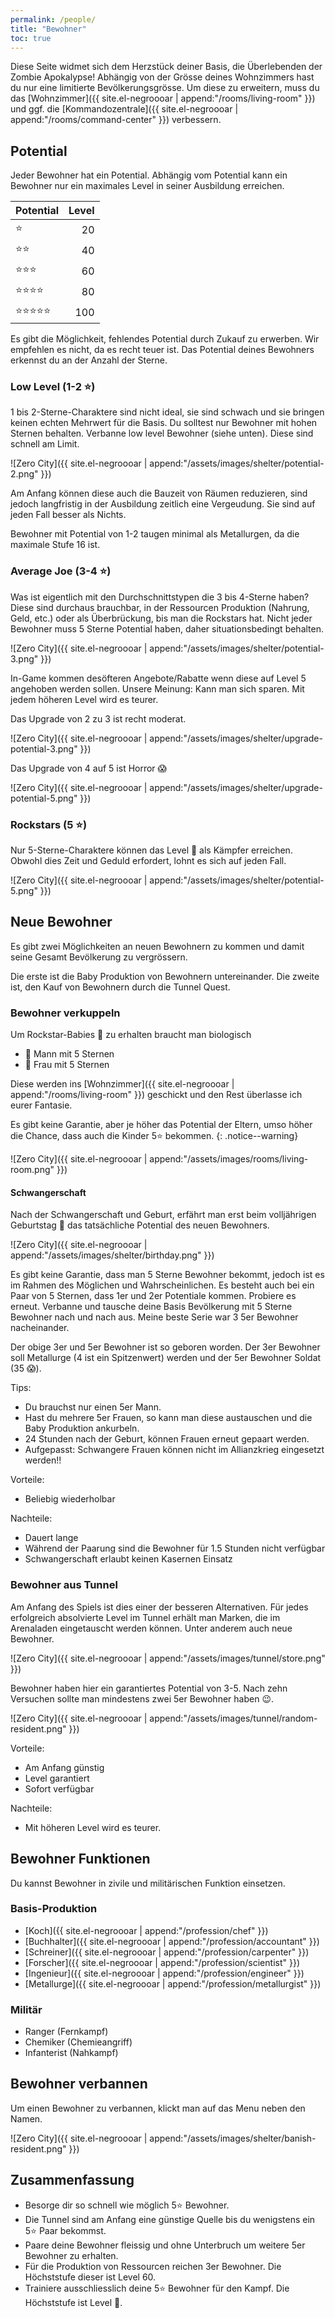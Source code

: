```yaml
---
permalink: /people/
title: "Bewohner"
toc: true
---
```


Diese Seite widmet sich dem Herzstück deiner Basis, die Überlebenden der Zombie Apokalypse! Abhängig von der Grösse deines Wohnzimmers hast du nur eine limitierte Bevölkerungsgrösse. Um diese zu erweitern, muss du das [Wohnzimmer]({{ site.el-negroooar | append:"/rooms/living-room" }}) und ggf. die [Kommandozentrale]({{ site.el-negroooar | append:"/rooms/command-center" }}) verbessern.

## Potential

Jeder Bewohner hat ein Potential. Abhängig vom Potential kann ein Bewohner nur ein maximales Level in seiner Ausbildung erreichen.

| Potential                      | Level |
| ------------------------------ | ----: |
| :star:                         | 20    |
| :star::star:                   | 40    |
| :star::star::star:             | 60    |
| :star::star::star::star:       | 80    |
| :star::star::star::star::star: | 100   |

Es gibt die Möglichkeit, fehlendes Potential durch Zukauf zu erwerben. Wir empfehlen es nicht, da es recht teuer ist. Das Potential deines Bewohners erkennst du an der Anzahl der Sterne.

### Low Level (1-2 :star:)

1 bis 2-Sterne-Charaktere sind nicht ideal, sie sind schwach und sie bringen keinen echten Mehrwert für die Basis. Du solltest nur Bewohner mit hohen Sternen behalten. Verbanne low level Bewohner (siehe unten). Diese sind schnell am Limit.

![Zero City]({{ site.el-negroooar | append:"/assets/images/shelter/potential-2.png" }})

Am Anfang können diese auch die Bauzeit von Räumen reduzieren, sind jedoch langfristig in der Ausbildung zeitlich eine Vergeudung. Sie sind auf jeden Fall besser als Nichts.

Bewohner mit Potential von 1-2 taugen minimal als Metallurgen, da die maximale Stufe 16 ist.

### Average Joe (3-4 :star:)

Was ist eigentlich mit den Durchschnittstypen die 3 bis 4-Sterne haben? Diese sind durchaus brauchbar, in der Ressourcen Produktion (Nahrung, Geld, etc.) oder als Überbrückung, bis man die Rockstars hat. Nicht jeder Bewohner muss 5 Sterne Potential haben, daher situationsbedingt behalten.

![Zero City]({{ site.el-negroooar | append:"/assets/images/shelter/potential-3.png" }})

In-Game kommen desöfteren Angebote/Rabatte wenn diese auf Level 5 angehoben werden sollen. Unsere Meinung: Kann man sich sparen. Mit jedem höheren Level wird es teurer.

Das Upgrade von 2 zu 3 ist recht moderat.

![Zero City]({{ site.el-negroooar | append:"/assets/images/shelter/upgrade-potential-3.png" }})

Das Upgrade von 4 auf 5 ist Horror :scream:

![Zero City]({{ site.el-negroooar | append:"/assets/images/shelter/upgrade-potential-5.png" }})

### Rockstars (5 :star:)

Nur 5-Sterne-Charaktere können das Level :100: als Kämpfer erreichen. Obwohl dies Zeit und Geduld erfordert, lohnt es sich auf jeden Fall.

![Zero City]({{ site.el-negroooar | append:"/assets/images/shelter/potential-5.png" }})

## Neue Bewohner

Es gibt zwei Möglichkeiten an neuen Bewohnern zu kommen und damit seine Gesamt Bevölkerung zu vergrössern.

Die erste ist die Baby Produktion von Bewohnern untereinander. Die zweite ist, den Kauf von Bewohnern durch die Tunnel Quest.

### Bewohner verkuppeln

Um Rockstar-Babies :baby: zu erhalten braucht man biologisch
- :man: Mann mit 5 Sternen
- :woman: Frau mit 5 Sternen

Diese werden ins [Wohnzimmer]({{ site.el-negroooar | append:"/rooms/living-room" }}) geschickt und den Rest überlasse ich eurer Fantasie.

Es gibt keine Garantie, aber je höher das Potential der Eltern, umso höher die Chance, dass auch die Kinder 5:star: bekommen.
{: .notice--warning}

![Zero City]({{ site.el-negroooar | append:"/assets/images/rooms/living-room.png" }})

#### Schwangerschaft

Nach der Schwangerschaft und Geburt, erfährt man erst beim volljährigen Geburtstag :birthday: das tatsächliche Potential des neuen Bewohners.

![Zero City]({{ site.el-negroooar | append:"/assets/images/shelter/birthday.png" }})

Es gibt keine Garantie, dass man 5 Sterne Bewohner bekommt, jedoch ist es im Rahmen des Möglichen und Wahrscheinlichen. Es besteht auch bei ein Paar von 5 Sternen, dass 1er und 2er Potentiale kommen. Probiere es erneut. Verbanne und tausche deine Basis Bevölkerung mit 5 Sterne Bewohner nach und nach aus. Meine beste Serie war 3 5er Bewohner nacheinander.

Der obige 3er und 5er Bewohner ist so geboren worden. Der 3er Bewohner soll Metallurge (4 ist ein Spitzenwert) werden und der 5er Bewohner Soldat (35 :scream:).

Tips:
- Du brauchst nur einen 5er Mann.
- Hast du mehrere 5er Frauen, so kann man diese austauschen und die Baby Produktion ankurbeln.
- 24 Stunden nach der Geburt, können Frauen erneut gepaart werden.
- Aufgepasst: Schwangere Frauen können nicht im Allianzkrieg eingesetzt werden!!

Vorteile: 
- Beliebig wiederholbar

Nachteile:
- Dauert lange
- Während der Paarung sind die Bewohner für 1.5 Stunden nicht verfügbar
- Schwangerschaft erlaubt keinen Kasernen Einsatz

### Bewohner aus Tunnel

Am Anfang des Spiels ist dies einer der besseren Alternativen. Für jedes erfolgreich absolvierte Level im Tunnel erhält man Marken, die im Arenaladen eingetauscht werden können. Unter anderem auch neue Bewohner.

![Zero City]({{ site.el-negroooar | append:"/assets/images/tunnel/store.png" }})

Bewohner haben hier ein garantiertes Potential von 3-5. Nach zehn Versuchen sollte man mindestens zwei 5er Bewohner haben :wink:.

![Zero City]({{ site.el-negroooar | append:"/assets/images/tunnel/random-resident.png" }})

Vorteile:

- Am Anfang günstig
- Level garantiert
- Sofort verfügbar

Nachteile:

- Mit höheren Level wird es teurer.


## Bewohner Funktionen

Du kannst Bewohner in zivile und militärischen Funktion einsetzen.

### Basis-Produktion

- [Koch]({{ site.el-negroooar | append:"/profession/chef" }})
- [Buchhalter]({{ site.el-negroooar | append:"/profession/accountant" }})
- [Schreiner]({{ site.el-negroooar | append:"/profession/carpenter" }})
- [Forscher]({{ site.el-negroooar | append:"/profession/scientist" }})
- [Ingenieur]({{ site.el-negroooar | append:"/profession/engineer" }})
- [Metallurge]({{ site.el-negroooar | append:"/profession/metallurgist" }})

### Militär

- Ranger (Fernkampf)
- Chemiker (Chemieangriff)
- Infanterist (Nahkampf)

## Bewohner verbannen

Um einen Bewohner zu verbannen, klickt man auf das Menu neben den Namen.

![Zero City]({{ site.el-negroooar | append:"/assets/images/shelter/banish-resident.png" }})

## Zusammenfassung

- Besorge dir so schnell wie möglich 5:star: Bewohner.
- Die Tunnel sind am Anfang eine günstige Quelle bis du wenigstens ein 5:star: Paar bekommst.
- Paare deine Bewohner fleissig und ohne Unterbruch um weitere 5er Bewohner zu erhalten.
- Für die Produktion von Ressourcen reichen 3er Bewohner. Die Höchststufe dieser ist Level 60.
- Trainiere ausschliesslich deine 5:star: Bewohner für den Kampf. Die Höchststufe ist Level :100:.

